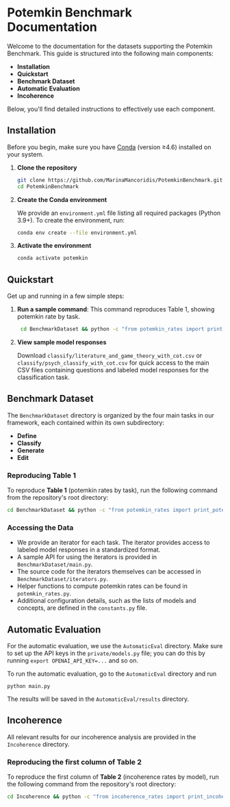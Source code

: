 # Potemkin Benchmark Documentation

Welcome to the documentation for the datasets supporting the Potemkin Benchmark. This guide is structured into the following main components:

* **Installation**
* **Quickstart**
* **Benchmark Dataset**
* **Automatic Evaluation**
* **Incoherence**


Below, you'll find detailed instructions to effectively use each component.

## Installation

Before you begin, make sure you have [Conda](https://docs.conda.io/) (version ≥4.6) installed on your system.

1. **Clone the repository**

   ```bash
   git clone https://github.com/MarinaMancoridis/PotemkinBenchmark.git
   cd PotemkinBenchmark
   ```

2. **Create the Conda environment**

   We provide an `environment.yml` file listing all required packages (Python 3.9+). To create the environment, run:

   ```bash
   conda env create --file environment.yml
   ```

3. **Activate the environment**

   ```bash
   conda activate potemkin
   ```

## Quickstart

Get up and running in a few simple steps:

1. **Run a sample command**: This command reproduces Table 1, showing potemkin rate by task.

   ```bash
    cd BenchmarkDataset && python -c "from potemkin_rates import print_potemkin_rate_by_task; print_potemkin_rate_by_task()"
   ```

2. **View sample model responses**

    Download `classify/literature_and_game_theory_with_cot.csv` or `classify/psych_classify_with_cot.csv` for quick access to the main CSV files containing questions and labeled model responses for the classification task.


## Benchmark Dataset

The `BenchmarkDataset` directory is organized by the four main tasks in our framework, each contained within its own subdirectory:

* **Define**
* **Classify**
* **Generate**
* **Edit**

### Reproducing Table 1

To reproduce **Table 1** (potemkin rates by task), run the following command from the repository's root directory:

```bash
cd BenchmarkDataset && python -c "from potemkin_rates import print_potemkin_rate_by_task; print_potemkin_rate_by_task()"
```

### Accessing the Data

* We provide an iterator for each task. The iterator provides access to labeled model responses in a standardized format.
* A sample API for using the iterators is provided in `BenchmarkDataset/main.py`. 
* The source code for the iterators themselves can be accessed in `BenchmarkDataset/iterators.py`.
* Helper functions to compute potemkin rates can be found in `potemkin_rates.py`.
* Additional configuration details, such as the lists of models and concepts, are defined in the `constants.py` file.

## Automatic Evaluation

For the automatic evaluation, we use the `AutomaticEval` directory. Make sure to set up the API keys in the `private/models.py` file; you can do this by running `export OPENAI_API_KEY=...` and so on.

To run the automatic evaluation, go to the `AutomaticEval` directory and run
```
python main.py
```

The results will be saved in the `AutomaticEval/results` directory.

## Incoherence

All relevant results for our incoherence analysis are provided in the `Incoherence` directory. 

### Reproducing the first column of Table 2

To reproduce the first column of **Table 2** (incoherence rates by model), run the following command from the repository's root directory:

```bash
cd Incoherence && python -c "from incoherence_rates import print_incoherence_by_model; print_incoherence_by_model()"
```